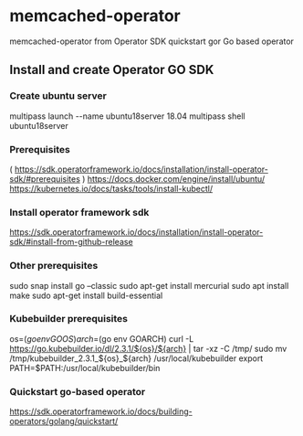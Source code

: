 # memcached-operator
memcached-operator from Operator SDK quickstart gor Go based operator

## Install and create Operator GO SDK

### Create ubuntu server
multipass launch --name ubuntu18server 18.04
multipass shell ubuntu18server

### Prerequisites
( https://sdk.operatorframework.io/docs/installation/install-operator-sdk/#prerequisites )
https://docs.docker.com/engine/install/ubuntu/
https://kubernetes.io/docs/tasks/tools/install-kubectl/

### Install operator framework sdk
https://sdk.operatorframework.io/docs/installation/install-operator-sdk/#install-from-github-release

### Other prerequisites
sudo snap install go –classic
sudo apt-get install mercurial
sudo apt install make
sudo apt-get install build-essential

### Kubebuilder prerequisites
os=$(go env GOOS)
arch=$(go env GOARCH)
curl -L https://go.kubebuilder.io/dl/2.3.1/${os}/${arch} | tar -xz -C /tmp/
sudo mv /tmp/kubebuilder_2.3.1_${os}_${arch} /usr/local/kubebuilder
export PATH=$PATH:/usr/local/kubebuilder/bin

### Quickstart go-based operator
https://sdk.operatorframework.io/docs/building-operators/golang/quickstart/


